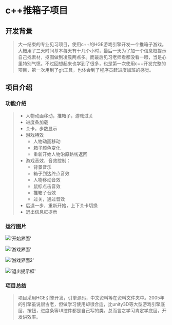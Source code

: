 # c++推箱子项目
## 开发背景
> 	大一结束的专业见习项目，使用c++的HGE游戏引擎开发一个推箱子游戏。大概用了三天时间基本每天有十几个小时，最后一天为了加一个信息框提示自己找素材，抠图做到凌晨两点多。而最后见习老师看都没看一眼，当是心里特别气愤。不过回想起来也学到了很多，也是第一次使用c++开发完整的项目，第一次用到了git工具，也体会到了程序员赶进度加班的感觉。

## 项目介绍

### 功能介绍

>  - 人物动画移动，推箱子，游戏过关
>  - 进度条加载
>  - 关卡，步数显示
>  - 游戏特效
>     - 人物动画移动
>     - 箱子颜色变化
>     - 重新开始人物沿原路线返回
>  - 游戏音效，音效控制：
>     - 背景音乐
>     - 箱子到达终点音效
>     - 人物移动音效
>     - 鼠标点击音效
>     - 推箱子音效
>     - 过关，通过音效
>   - 后退一步，重新开始，上下关卡切换
>   - 退出信息框提示
### 运行图片

![ '开始界面'](https://huanxi-image.oss-cn-beijing.aliyuncs.com/markdown/QQ%E6%88%AA%E5%9B%BE20180809134119.png)

!['游戏界面'](https://huanxi-image.oss-cn-beijing.aliyuncs.com/markdown/QQ%E6%88%AA%E5%9B%BE20180809134216.png)

!['游戏界面2'](https://huanxi-image.oss-cn-beijing.aliyuncs.com/markdown/QQ%E6%88%AA%E5%9B%BE20180809134449.png)

!['退出提示框'](https://huanxi-image.oss-cn-beijing.aliyuncs.com/markdown/QQ%E6%88%AA%E5%9B%BE20180809134521.png)

###  项目总结

>​	项目采用HGE引擎开发，引擎源码，中文资料等在资料文件夹中。2005年的引擎虽说很古老，但做学习使用却很合适，比unity3D等大型游戏引擎底层，按钮，进度条等UI控件都是自己写的类。总而言之学习肯定学底层，开发讲效率。
